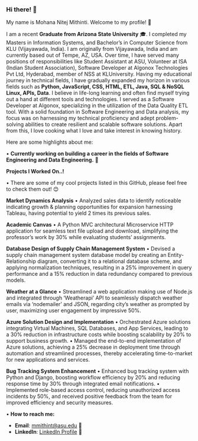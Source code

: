 ### Hi there! 👋

My name is Mohana Nitej Mithinti. Welcome to my profile! 🌟

I am a recent **Graduate from Arizona State University** 🎓. I completed my Masters in Information Systems, and Bachelor’s in Computer Science from KLU (Vijayawada, India). I am originally from Vijayawada, India and am currently based out of Tempe, AZ, USA. Over time, I have served many positions of responsibilities like Student Assistant at ASU, Volunteer at ISA (Indian Student Association), Software Developer at Algonox Technologies Pvt Ltd, Hyderabad, member of NSS at KLUniversity. Having my educational journey in technical fields, I have gradually expanded my horizon in various fields such as **Python, JavaScript, CSS, HTML, ETL, Java, SQL & NoSQL Linux, APIs, Data**. I believe in life-long learning and often find myself trying out a hand at different tools and technologies. I served as a Software Developer at Algonox, specializing in the utilization of the Data Quality ETL tool. With a solid foundation in Software Engineering and Data analysis, my focus was on harnessing my technical proficiency and adept problem-solving abilities to create resilient and scalable software solutions. Apart from this, I love cooking what I love and take interest in knowing history.

Here are some highlights about me:

• **Currently working on building a career in the fields of Software Engineering and Data Engineering.** 🔭

**Projects I Worked On..!**

• There are some of my cool projects listed in this GitHub, please feel free to check them out! 😊

**Market Dynamics Analysis**
• Analyzed sales data to identify noticeable indicating growth & planning opportunities for expansion harnessing Tableau, having potential to yield 2 times its previous sales.

**Academic Canvas**
• A Python MVC architectural Microservice HTTP application for seamless text file upload and download, simplifying the professor’s work by 30% while evaluating students’ assignments.

**Database Design of Supply Chain Management System**
• Devised a supply chain management system database model by creating an Entity-Relationship diagram, converting it to a relational database scheme, and applying normalization techniques, resulting in a 25% improvement in query performance and a 15% reduction in data redundancy compared to previous models.

**Weather at a Glance**
• Streamlined a web application making use of Node.js and integrated through ‘Weatherapi’ API to seamlessly dispatch weather emails via ‘nodemailer’ and JSON, regarding city’s weather as prompted by user, maximizing user engagement by impressive 50%.

**Azure Solution Design and Implementation**
• Orchestrated Azure solutions integrating Virtual Machines, SQL Databases, and App Services, leading to a 30% reduction in infrastructure costs while boosting scalability by 20% to support business growth.
• Managed the end-to-end implementation of Azure solutions, achieving a 25% decrease in deployment time through automation and streamlined processes, thereby accelerating time-to-market for new applications and services.

**Bug Tracking System Enhancement**
• Enhanced bug tracking system with Python and Django, boosting workflow efficiency by 20% and reducing response time by 30% through integrated email notifications.
• Implemented role-based access control, reducing unauthorized access incidents by 50%, and received positive feedback from the team for improved efficiency and security measures.

• **How to reach me:** 
  - **Email**: mmithint@asu.edu 📧
  - **LinkedIn**: [LinkedIn Profile](https://www.linkedin.com/in/mohananitej-mithinti/) 🔗

<!--
**MohanaNitejMithinti/Nitej** is a ✨ _special_ ✨ repository because its `README.md` (this file) appears on your GitHub profile.

